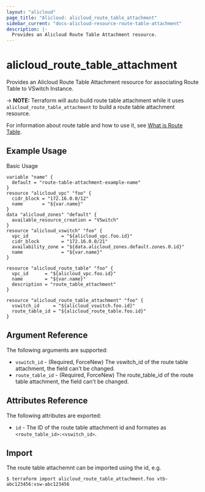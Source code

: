```yaml
---
layout: "alicloud"
page_title: "Alicloud: alicloud_route_table_attachment"
sidebar_current: "docs-alicloud-resource-route-table-attachment"
description: |-
  Provides an Alicloud Route Table Attachment resource.
---
```


# alicloud\_route\_table\_attachment

Provides an Alicloud Route Table Attachment resource for associating Route Table to VSwitch Instance.

-> **NOTE:** Terraform will auto build route table attachment while it uses `alicloud_route_table_attachment` to build a route table attachment resource.

For information about route table and how to use it, see [What is Route Table](https://www.alibabacloud.com/help/doc-detail/87057.htm).

## Example Usage

Basic Usage

```
variable "name" {
  default = "route-table-attachment-example-name"
}
resource "alicloud_vpc" "foo" {
  cidr_block = "172.16.0.0/12"
  name       = "${var.name}"
}
data "alicloud_zones" "default" {
  available_resource_creation = "VSwitch"
}
resource "alicloud_vswitch" "foo" {
  vpc_id            = "${alicloud_vpc.foo.id}"
  cidr_block        = "172.16.0.0/21"
  availability_zone = "${data.alicloud_zones.default.zones.0.id}"
  name              = "${var.name}"
}

resource "alicloud_route_table" "foo" {
  vpc_id      = "${alicloud_vpc.foo.id}"
  name        = "${var.name}"
  description = "route_table_attachment"
}

resource "alicloud_route_table_attachment" "foo" {
  vswitch_id     = "${alicloud_vswitch.foo.id}"
  route_table_id = "${alicloud_route_table.foo.id}"
}
```
## Argument Reference

The following arguments are supported:

* `vswitch_id` - (Required, ForceNew) The vswitch_id of the route table attachment, the field can't be changed.
* `route_table_id` - (Required, ForceNew) The route_table_id of the route table attachment, the field can't be changed.

## Attributes Reference

The following attributes are exported:

* `id` - The ID of the route table attachment id and formates as `<route_table_id>:<vswitch_id>`.

## Import

The route table attachemnt can be imported using the id, e.g.

```
$ terraform import alicloud_route_table_attachment.foo vtb-abc123456:vsw-abc123456
```

